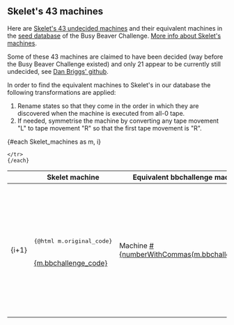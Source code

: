 <SeoTitle value="Skelet" />

<script lang="ts">
import { onMount } from 'svelte';
import { API } from '$lib/api_server';
import { numberWithCommas } from '$lib/utils';
import SeoTitle from "$lib/seo_title.svelte"
import {
		TMDecisionStatus,
		APIDecisionStatusToTMDecisionStatus
	} from '$lib/tm';


import { Skelet_machines } from '$lib/machine_repertoire';

let skeletBBchallengeStatus = {};

onMount(async () => {
	try {
		for (let skeletMachine of Skelet_machines) {
			const response = await API.get(`/machine/${skeletMachine.bbchallenge_id}`, {});
			if (response.data['status'] !== undefined)
				skeletBBchallengeStatus[skeletMachine.bbchallenge_id] = APIDecisionStatusToTMDecisionStatus(
					response.data['status']
				);
		}
	} catch (error) {
		console.log(error);
	}
});
</script>
<div class="dark w-full ">
<div class="prose prose-invert text-white -mt-4  xl:justify-start lg:ml-[170px] ml-0 sm:ml-4 font-sans prose-base sm:prose-lg w-full">
<div class="leading-normal ">
<div>

<!-- This is needed as a hack when no table of contents is used because of :global(.prose h2:first-child) in __layout.svelte -->

##

## Skelet's 43 machines

Here are <a href="https://skelet.ludost.net/bb/nreg.html" rel="external">Skelet's 43 undecided machines</a> and their equivalent machines in the <a href="/method#seed-database" rel="external">seed database</a> of the Busy Beaver Challenge. <a href="/story#skelets-43-undecided-machines" rel="external">More info about Skelet's machines</a>.

Some of these 43 machines are claimed to have been decided (way before the Busy Beaver Challenge existed) and only 21 appear to be currently still undecided, see <a href="https://github.com/danbriggs/Turing">Dan Briggs' github</a>.

In order to find the equivalent machines to Skelet's in our database the following transformations are applied:

1. Rename states so that they come in the order in which they are discovered when the machine is executed from all-0 tape.
2. If needed, symmetrise the machine by converting any tape movement "L" to tape movement "R" so that the first tape movement is "R".

<table>
<thead>
<th></th>
<th>Skelet machine</th>
<th>Equivalent bbchallenge machine</th>
<th>bbchallenge status</th>
</thead>
<tbody>
  {#each Skelet_machines as m, i}
	<tr>
	  <td>{i+1}</td>
		<td class="leading-tight text-sm"><pre class="m-0 inline bg-transparent p-0 select-all -ml-5">{@html m.original_code}</pre><br/><span ><a href="/{m.bbchallenge_code}" rel="external" class="text-[0.6rem] underline">{m.bbchallenge_code}</a></span></td>
		<td>Machine <a href="/{m.bbchallenge_id}" rel="external" class="underline">#{numberWithCommas(m.bbchallenge_id)}</a></td>
		<td>
		{#if skeletBBchallengeStatus[m.bbchallenge_id] !== undefined}
		{#if skeletBBchallengeStatus[m.bbchallenge_id] == TMDecisionStatus.UNDECIDED}
			<span class="text-orange-400 font-bold">Undecided</span>
		{:else if skeletBBchallengeStatus[m.bbchallenge_id] == TMDecisionStatus.DECIDED_NON_HALT}
			<div>
				<span class="text-green-400 font-bold">Decided (Non Halt)</span>
			</div>
		{:else if skeletBBchallengeStatus[m.bbchallenge_id] == TMDecisionStatus.DECIDED_HALT}
			<div>
				<span class="text-green-400 font-bold">Decided (Halt)</span>
			</div>
		{/if}{/if}</td>
		
	</tr>
	{/each}
</tbody>

</table>

</div>
</div>
</div>
</div>
